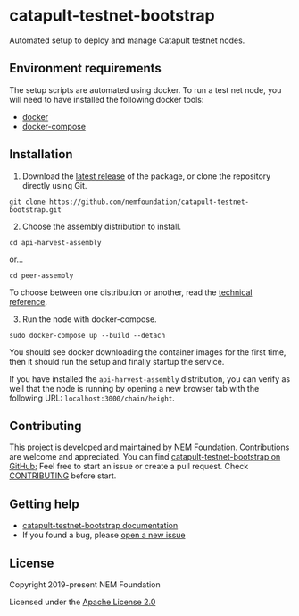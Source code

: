 # catapult-testnet-bootstrap

Automated setup to deploy and manage Catapult testnet nodes.

## Environment requirements

The setup scripts are automated using docker. To run a test net node, you will need to have installed the following docker tools:

* [docker](https://docs.docker.com/install/#server)
* [docker-compose](https://docs.docker.com/compose/install/#install-compose)

## Installation

1. Download the [latest release](https://github.com/nemfoundation/catapult-testnet-bootstrap) of the package, or clone the repository directly using Git.

```git clone https://github.com/nemfoundation/catapult-testnet-bootstrap.git```

2. Choose the assembly distribution to install.

```cd api-harvest-assembly```

or...

```cd peer-assembly```

To choose between one distribution or another, read the [technical reference](https://nemtech.github.io/guides/network/running-a-test-net-node.html#installation).         

3. Run the node with docker-compose.

```sudo docker-compose up --build --detach```

You should see docker downloading the container images for the first time, then it should run the setup and finally startup the service.

If you have installed the ``api-harvest-assembly`` distribution, you can verify as well that the node is running by opening a new browser tab with the following URL: ``localhost:3000/chain/height``.

## Contributing

This project is developed and maintained by NEM Foundation. Contributions are welcome and appreciated. You can find [catapult-testnet-bootstrap on GitHub][self];
Feel free to start an issue or create a pull request. Check [CONTRIBUTING](CONTRIBUTING.md) before start.

## Getting help

- [catapult-testnet-bootstrap documentation][docs]
- If you found a bug, please [open a new issue][issues]

## License

Copyright 2019-present NEM Foundation

Licensed under the [Apache License 2.0](LICENSE)

[self]: https://github.com/nemfoundation/catapult-testnet-bootstrap
[docs]: http://nemtech.github.io/guides/network/running-a-test-net-node.html
[issues]: https://github.com/nemfoundation/catapult-testnet-bootstrap/issues

